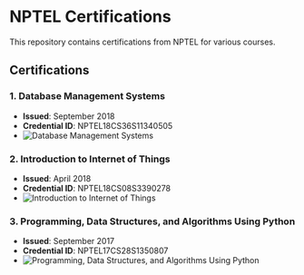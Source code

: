 # NPTEL Certifications

This repository contains certifications from NPTEL for various courses.

## Certifications

### 1. Database Management Systems
- **Issued**: September 2018
- **Credential ID**: NPTEL18CS36S11340505
- ![Database Management Systems]([path/to/certificate-image-1.jpg](https://github.com/praveenkumarsiddela/NPTEL-Certifications/blob/main/Database%20Management%20Systems.jpg))

### 2. Introduction to Internet of Things
- **Issued**: April 2018
- **Credential ID**: NPTEL18CS08S3390278
- ![Introduction to Internet of Things](path/to/certificate-image-2.jpg)

### 3. Programming, Data Structures, and Algorithms Using Python
- **Issued**: September 2017
- **Credential ID**: NPTEL17CS28S1350807
- ![Programming, Data Structures, and Algorithms Using Python](path/to/certificate-image-3.jpg)
